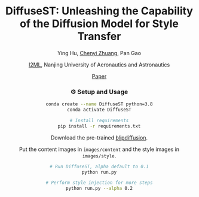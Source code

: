 <div align="center">
<h1>DiffuseST: Unleashing the Capability of the Diffusion Model for Style Transfer</h1>

Ying Hu, [Chenyi Zhuang](https://chenyi-zhuang.github.io/), Pan Gao

[I2ML](https://i2-multimedia-lab.github.io/), Nanjing University of Aeronautics and Astronautics

[Paper](https://arxiv.org/abs/2410.15007)

### ⚙️ Setup and Usage
```bash
conda create --name DiffuseST python=3.8
conda activate DiffuseST

# Install requirements
pip install -r requirements.txt
```

Download the pre-trained [blipdiffusion](https://huggingface.co/salesforce/blipdiffusion). 

Put the content images in `images/content` and the style images in `images/style`.

```bash
# Run DiffuseST, alpha default to 0.1
python run.py

# Perform style injection for more steps
python run.py --alpha 0.2
```
